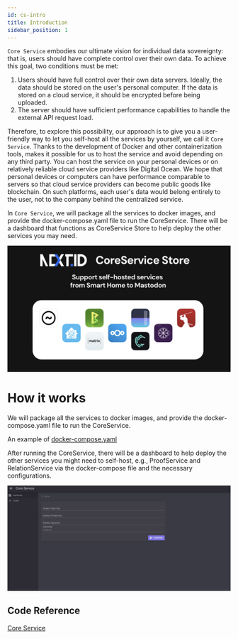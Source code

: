 ```yaml
---
id: cs-intro
title: Introduction
sidebar_position: 1
---
```


`Core Service` embodies our ultimate vision for individual data sovereignty: that is, users should have complete control over their own data.
To achieve this goal, two conditions must be met:
1. Users should have full control over their own data servers. Ideally, the data should be stored on the user's personal computer. If the data is stored on a cloud service, it should be encrypted before being uploaded.
2. The server should have sufficient performance capabilities to handle the external API request load.

Therefore, to explore this possibility, our approach is to give you a user-friendly way to let you self-host all the services by yourself, we call it `Core Service`. Thanks to the development of Docker and other containerization tools, makes it possible for us to host the service and avoid depending on any third party. You can host the service on your personal devices or on relatively reliable cloud service providers like Digital Ocean.
We hope that personal devices or computers can have performance comparable to servers so that cloud service providers can become public goods like blockchain. On such platforms, each user's data would belong entirely to the user, not to the company behind the centralized service.

In `Core Service`, we will package all the services to docker images, and provide the docker-compose.yaml file to run the CoreService. There will be a dashboard that functions as CoreService Store to help deploy the other services you may need. 

![](../../../static/img/coreservice-store.png)

# How it works
We will package all the services to docker images, and provide the docker-compose.yaml file to run the CoreService. 

An example of [docker-compose.yaml](https://github.com/NextDotID/core_service_sharp/blob/develop/build/docker-compose.yml)

After running the CoreService, there will be a dashboard to help deploy the other services you might need to self-host, e.g., ProofService and RelationService via the docker-compose file and the necessary configurations.

![](../../../static/img/coreservice-board.png)

## Code Reference

[Core Service](https://github.com/NextDotID/core_service_sharp)


